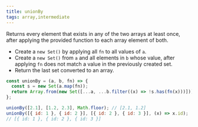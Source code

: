 ```yaml
---
title: unionBy
tags: array,intermediate
---
```


Returns every element that exists in any of the two arrays at least once, after applying the provided function to each array element of both.

- Create a `new Set()` by applying all `fn` to all values of `a`.
- Create a `new Set()` from `a` and all elements in `b` whose value, after applying `fn` does not match a value in the previously created set.
- Return the last set converted to an array.

```js
const unionBy = (a, b, fn) => {
  const s = new Set(a.map(fn));
  return Array.from(new Set([...a, ...b.filter((x) => !s.has(fn(x)))]));
};
```

```js
unionBy([2.1], [1.2, 2.3], Math.floor); // [2.1, 1.2]
unionBy([{ id: 1 }, { id: 2 }], [{ id: 2 }, { id: 3 }], (x) => x.id);
// [{ id: 1 }, { id: 2 }, { id: 3 }]
```
